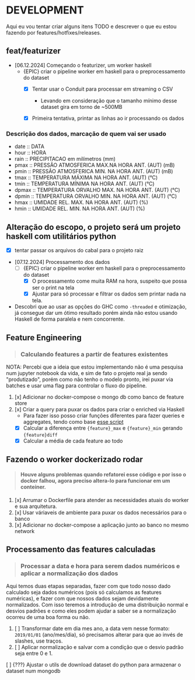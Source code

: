 # DEVELOPMENT

Aqui eu vou tentar criar alguns itens TODO e descrever o que eu estou fazendo por features/hotfixes/releases.

## feat/featurizer

* [06.12.2024] Começando o featurizer, um worker haskell
    - {EPIC} criar o pipeline worker em haskell para o preprocessamento do dataset
        - [x] Tentar usar o Conduit para processar em streaming o CSV
            - Levando em consideração que o tamanho mínimo desse dataset gira em torno de ~500MB
        - [x] Primeira tentativa, printar as linhas ao ir processando os dados


### Descrição dos dados, marcação de quem vai ser usado

- date :: DATA
- hour :: HORA
- rain :: PRECIPITACAO em milímetros (mm)
- pmax :: PRESSÃO ATMOSFERICA MAX.NA HORA ANT. (AUT) (mB)
- pmin :: PRESSÃO ATMOSFERICA MIN. NA HORA ANT. (AUT) (mB)
- tmax :: TEMPERATURA MÁXIMA NA HORA ANT. (AUT) (°C)
- tmin :: TEMPERATURA MÍNIMA NA HORA ANT. (AUT) (°C)
- dpmax :: TEMPERATURA ORVALHO MAX. NA HORA ANT. (AUT) (°C)
- dpmin :: TEMPERATURA ORVALHO MIN. NA HORA ANT. (AUT) (°C)
- hmax :: UMIDADE REL. MAX. NA HORA ANT. (AUT) (%)
- hmin :: UMIDADE REL. MIN. NA HORA ANT. (AUT) (%)


## Alteração do escopo, o projeto será um projeto haskell com utilitários python
- [x] tentar passar os arquivos do cabal para o projeto raiz


* [07.12.2024] Processamento dos dados
    - [ ] {EPIC} criar o pipeline worker em haskell para o preprocessamento do dataset
        - [x] O processamento come muita RAM na hora, suspeito que possa ser o print na tela
        - [x] Ajustar para só processar e filtrar os dados sem printar nada na tela.

* Descobri que ao usar as opções do GHC como `-threaded` e otimização, já consegue dar um ótimo resultado porém ainda não estou usando Haskell de forma paralela e nem concorrente.

## Feature Engineering
>### Calculando features a partir de features existentes

NOTA: Percebi que a ideia que estou implementando não é uma pesquisa num jupyter notebook da vida, e sim de fato o projeto real ja sendo "produtizado", porém como não tenho o modelo pronto, irei puxar via batches e usar uma flag para controlar o fluxo do pipeline.

1. [x] Adicionar no docker-compose o mongo db como banco de feature store
2. [x] Criar a query para puxar os dados para criar o enriched via Haskell
    - Para fazer isso posso criar funções diferentes para fazer queries e aggregates, tendo como base [esse script](scripts/mongo_enrich.js)
    - [x] Calcular a diferença entre `{feature}_max` e `{feature}_min` gerando `{feature}diff`
    - [x] Calcular a média de cada feature ao todo

## Fazendo o worker dockerizado rodar
>#### Houve alguns problemas quando refatorei esse código e por isso o docker falhou, agora preciso altera-lo para funcionar em um conteiner.

1. [x] Arrumar o Dockerfile para atender as necessidades atuais do worker e sua arquitetura.
2. [x] Usar váriaveis de ambiente para puxar os dados necessários para o banco
3. [x] Adicionar no docker-compose a aplicação junto ao banco no mesmo network

## Processamento das features calculadas
>### Processar a data e hora para serem dados numéricos e aplicar a normalização dos dados

Aqui temos duas etapas separadas, fazer com que todo nosso dado calculado seja dados numéricos (pois só calculamos as features numéricas), e fazer com que nossos dados sejam devidamente normalizados. Com isso teremos a introdução de uma distribuição normal e desvios padrões e como eles podem ajudar a saber se a normalização ocorreu de uma boa forma ou não.

1. [ ] Transformar date em dia mes ano, a data vem nesse formato: `2019/01/01` (ano/mes/dia), só precisamos alterar para que ao invés de slashes, use traços.
2. [ ] Aplicar normalização e salvar com a condição que o desvio padrão seja entre 0 e 1.


[  ] {???} Ajustar o utils de download dataset do python para armazenar o dataset num mongodb

